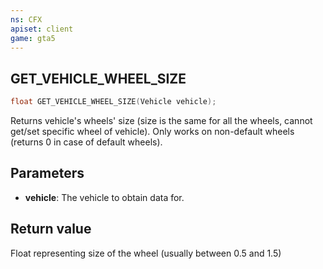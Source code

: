 ```yaml
---
ns: CFX
apiset: client
game: gta5
---
```

## GET_VEHICLE_WHEEL_SIZE

```c
float GET_VEHICLE_WHEEL_SIZE(Vehicle vehicle);
```

Returns vehicle's wheels' size (size is the same for all the wheels, cannot get/set specific wheel of vehicle).
Only works on non-default wheels (returns 0 in case of default wheels).

## Parameters
* **vehicle**: The vehicle to obtain data for.

## Return value
Float representing size of the wheel (usually between 0.5 and 1.5)
